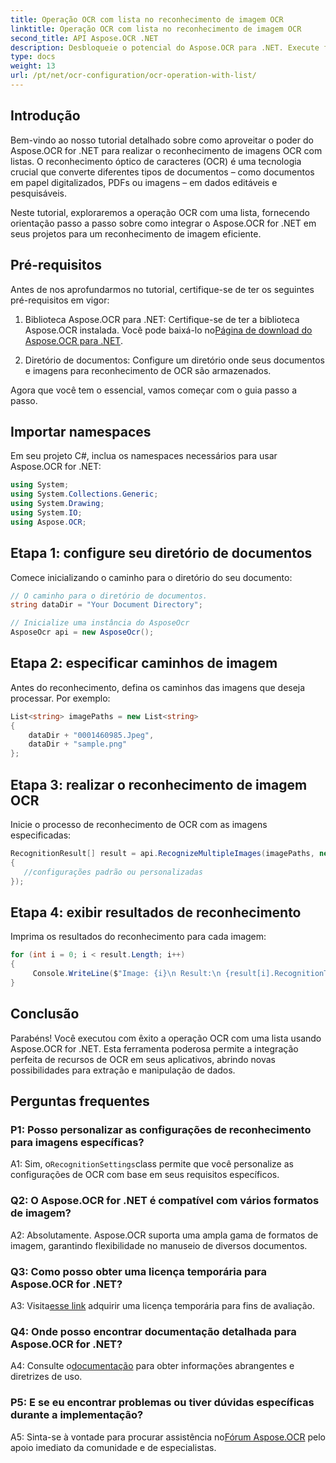 ```yaml
---
title: Operação OCR com lista no reconhecimento de imagem OCR
linktitle: Operação OCR com lista no reconhecimento de imagem OCR
second_title: API Aspose.OCR .NET
description: Desbloqueie o potencial do Aspose.OCR para .NET. Execute facilmente o reconhecimento de imagens OCR com listas. Aumente a produtividade e a extração de dados em suas aplicações.
type: docs
weight: 13
url: /pt/net/ocr-configuration/ocr-operation-with-list/
---
```

## Introdução

Bem-vindo ao nosso tutorial detalhado sobre como aproveitar o poder do Aspose.OCR for .NET para realizar o reconhecimento de imagens OCR com listas. O reconhecimento óptico de caracteres (OCR) é uma tecnologia crucial que converte diferentes tipos de documentos – como documentos em papel digitalizados, PDFs ou imagens – em dados editáveis e pesquisáveis.

Neste tutorial, exploraremos a operação OCR com uma lista, fornecendo orientação passo a passo sobre como integrar o Aspose.OCR for .NET em seus projetos para um reconhecimento de imagem eficiente.

## Pré-requisitos

Antes de nos aprofundarmos no tutorial, certifique-se de ter os seguintes pré-requisitos em vigor:

1.  Biblioteca Aspose.OCR para .NET: Certifique-se de ter a biblioteca Aspose.OCR instalada. Você pode baixá-lo no[Página de download do Aspose.OCR para .NET](https://releases.aspose.com/ocr/net/).

2. Diretório de documentos: Configure um diretório onde seus documentos e imagens para reconhecimento de OCR são armazenados.

Agora que você tem o essencial, vamos começar com o guia passo a passo.

## Importar namespaces

Em seu projeto C#, inclua os namespaces necessários para usar Aspose.OCR for .NET:

```csharp
using System;
using System.Collections.Generic;
using System.Drawing;
using System.IO;
using Aspose.OCR;
```

## Etapa 1: configure seu diretório de documentos

Comece inicializando o caminho para o diretório do seu documento:
```csharp
// O caminho para o diretório de documentos.
string dataDir = "Your Document Directory";

// Inicialize uma instância do AsposeOcr
AsposeOcr api = new AsposeOcr();
```

## Etapa 2: especificar caminhos de imagem

Antes do reconhecimento, defina os caminhos das imagens que deseja processar. Por exemplo:

```csharp
List<string> imagePaths = new List<string>
{
    dataDir + "0001460985.Jpeg",
    dataDir + "sample.png"
};
```

## Etapa 3: realizar o reconhecimento de imagem OCR

Inicie o processo de reconhecimento de OCR com as imagens especificadas:

```csharp
RecognitionResult[] result = api.RecognizeMultipleImages(imagePaths, new RecognitionSettings
{
   //configurações padrão ou personalizadas
});
```

## Etapa 4: exibir resultados de reconhecimento

Imprima os resultados do reconhecimento para cada imagem:

```csharp
for (int i = 0; i < result.Length; i++)
{
	 Console.WriteLine($"Image: {i}\n Result:\n {result[i].RecognitionText}");
}
```

## Conclusão

Parabéns! Você executou com êxito a operação OCR com uma lista usando Aspose.OCR for .NET. Esta ferramenta poderosa permite a integração perfeita de recursos de OCR em seus aplicativos, abrindo novas possibilidades para extração e manipulação de dados.

## Perguntas frequentes

### P1: Posso personalizar as configurações de reconhecimento para imagens específicas?

 A1: Sim, o`RecognitionSettings`class permite que você personalize as configurações de OCR com base em seus requisitos específicos.

### Q2: O Aspose.OCR for .NET é compatível com vários formatos de imagem?

A2: Absolutamente. Aspose.OCR suporta uma ampla gama de formatos de imagem, garantindo flexibilidade no manuseio de diversos documentos.

### Q3: Como posso obter uma licença temporária para Aspose.OCR for .NET?

 A3: Visita[esse link](https://purchase.aspose.com/temporary-license/) adquirir uma licença temporária para fins de avaliação.

### Q4: Onde posso encontrar documentação detalhada para Aspose.OCR for .NET?

 A4: Consulte o[documentação](https://reference.aspose.com/ocr/net/) para obter informações abrangentes e diretrizes de uso.

### P5: E se eu encontrar problemas ou tiver dúvidas específicas durante a implementação?

 A5: Sinta-se à vontade para procurar assistência no[Fórum Aspose.OCR](https://forum.aspose.com/c/ocr/16) pelo apoio imediato da comunidade e de especialistas.
